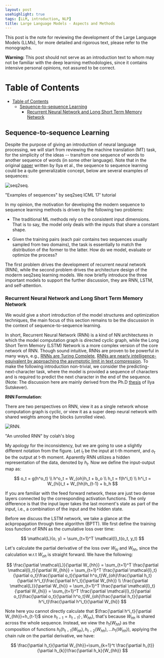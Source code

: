 ```yaml
---
layout: post
usehighlight: true
tags: [LLM, introduction, NLP]
title: Large Language Models - Aspects and Methods
---
```



This post is the note for reviewing the development of the Large Language Models (LLMs), for more detailed and rigorous text, please refer to the monographs.

**Warning:** This post should not serve as an introduction text to whom may not be familiar with the deep learning methodologies, since it contains intensive personal opinions, not assured to be correct.

# Table of Contents
- [Table of Contents](#table-of-contents)
  - [Sequence-to-sequence Learning](#sequence-to-sequence-learning)
    - [Recurrent Neural Network and Long Short Term Memory Network](#recurrent-neural-network-and-long-short-term-memory-network)

## Sequence-to-sequence Learning

Despite the purpose of giving an introduction of neural language processing, we will start from reviewing  the machine translation (MT) task, for the simplicity  of the ideas -- transfrom one sequence of words to another sequence of words (in some other language).  Note that in the original [paper](https://arxiv.org/pdf/1409.3215.pdf) written by Ilya et al., the sequence to sequence learning could be a quite generalizable concept, below are several examples of sequences:

<img style="display: block;" class="img-fluid" src="https://i.imgur.com/ZVfrUta.png" alt="seq2seq.">
<p class="small">"Examples of sequences" by seq2seq ICML 17' tutorial</p>

In my opinion, the motivation for developing the modern sequence to sequence learning methods is driven by the following two problems:

* The traditional ML methods rely on the consistent input dimensions. That is to say, the model only deals with the inputs that share a constant shape.

* Given the training pairs (each pair contains two sequences usually sampled from two domains), the task is essentially to match the distribution of the former to the latter. How do we model, evaluate or optimize the process?

The first problem drives the development of recurrent neural network (RNN), while the second problem drives the architecture design of the moderm seq2seq learning models. We now briefly introduce the three important models to support the further discussion, they are RNN, LSTM, and self-attention.

### Recurrent Neural Network and Long Short Term Memory Network

We would give a short introduction of the model structures and optimization techniques, the main focus of this section remains to be the discussion in the context of sequence-to-sequence learning.

In short, Recurrent Neural Network (RNN) is a kind of NN architectures in which the model computation graph is directed cyclic graph, while the Long Short Term Memory (LSTM) Network is a more complex version of the core network of RNN. Though sound intuitive, RNNs are proven to be powerful in many ways, e.g., [RNNs are Turing Complete](https://binds.cs.umass.edu/papers/1995_Siegelmann_Science.pdf), [RNNs are nearly intelligence-equivalent by approaching the asymptotic limit in text compression](http://www.vetta.org/documents/Machine_Super_Intelligence.pdf). To make the following introduction non-trivial, we consider the predicting-next-character task, where the model is provided a sequence of characters and is required to predict the next character in the end of the sequence. (Note: The discussion here are mainly derived from the Ph.D [thesis](http://www.cs.utoronto.ca/~ilya/pubs/ilya_sutskever_phd_thesis.pdf) of Ilya Sutskever).

**RNN Formulation**:

There are two perspectives on RNN, view it as a single network whose computation graph is cyclic, or view it as a super deep neural network with shared weights among the blocks (unrolled view). 

<img style="display: block;" class="img-fluid" src="https://i.imgur.com/ELw9Iu9.png" alt="RNN.">
<p class="small">"An unrolled RNN" by colah's blog</p>

My apology for the inconsistency, but we are going to use a slightly different notation from the figure. Let $i_t$ be the input at t-th moment, and $o_t$ be the output at t-th moment. Aparently RNN utilizes a hidden representation of the data, denoted by $h_t$. Now we define the input-output map as:

$$
o_t = g(h^o_t) \\
h^o_t = W_{oh}h_t + b_o \\
h_t = f(h^i_t) \\
h^i_t = W_{hi}i_t + W_{hh}h_{t-1} + b_h
$$

If you are familiar with the feed forward network, these are just two dense layers connected by the corresponding activation functions. The only difference is that the input layer takes the last moment's state as part of the input, i.e., a combination of the input and the hidden state. 

Before we discuss the LSTM network, we take a glance at the ackpropagation through time algorithm (BPTT). We first define the training loss function of RNN as the cumulative loss over time:

$$
\mathcal{L}(o, y) = \sum_{t=1}^T \mathcal{l}_t(o_t, y_t)
$$

Let's calculate the partial derivative of the loss over $W_{hi}$ and $W_{hh}$, since the calculation w.r.t $W_{oh}$ is straight forward. We have the following:

$$
\frac{\partial \mathcal{L}}{\partial W_{hh}} = \sum_{t=1}^T \frac{\partial \mathcal{l}_t}{\partial W_{hh}} =  \sum_{t=1}^T \frac{\partial \mathcal{l}_t}{\partial o_t}\frac{\partial o_t}{\partial h^o_t}W_{oh}\frac{\partial h_t}{\partial h^i_t}\frac{\partial h^i_t}{\partial W_{hh}} \\
\frac{\partial \mathcal{L}}{\partial W_{hi}} = \sum_{t=1}^T \frac{\partial \mathcal{l}_t}{\partial W_{hi}} =  \sum_{t=1}^T \frac{\partial \mathcal{l}_t}{\partial o_t}\frac{\partial o_t}{\partial h^o_t}W_{oh}\frac{\partial h_t}{\partial h^i_t}\frac{\partial h^i_t}{\partial W_{hi}}
$$

Note here you cannot directly calculate that $\frac{\partial h^i_t}{\partial W_{hh}}=h_{t-1}$ since $h_{t-1} = h_{t-1}(\cdot, W_{hh})$, that's because $W_{hh}$ is shared across the whole sequence. Instead, we view the $h_t(W_{hh})$ as the composition of functions $h_t(h_{t-1}(W_{hh}), h_{t-2}(W_{hh}), ... h_{1}(W_{hh}))$, applying the chain rule on the partial derivative, we have:

$$
\frac{\partial h_t}{\partial W_{hh}}=\sum_{k=1}^t \frac{\partial h_{t}}{\partial h_{k}}\frac{\partial h_k}{W_{hh}}
$$